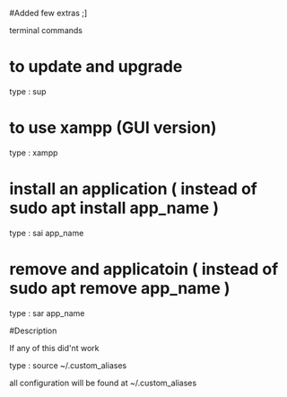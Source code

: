 #Added few extras ;]

terminal commands

# to update and upgrade

type : sup

# to use xampp (GUI version)

type : xampp

# install an application ( instead of sudo apt install app_name )

type : sai app_name

# remove and applicatoin ( instead of sudo apt remove app_name )

type : sar app_name 





#Description 

If any of this did'nt work 

type : source ~/.custom_aliases


all configuration will be found at ~/.custom_aliases
